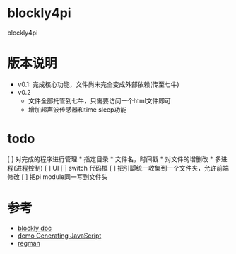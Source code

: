 # blockly4pi
blockly4pi

# 版本说明
*  v0.1: 完成核心功能，文件尚未完全变成外部依赖(传至七牛)
*  v0.2
    *   文件全部托管到七牛，只需要访问一个html文件即可
    *   增加超声波传感器和time sleep功能

# todo
[ ] 对完成的程序进行管理
    *  指定目录
    *  文件名，时间戳
    *  对文件的增删改
    *  多进程(进程控制)
[ ]  UI
[ ]  switch 代码框
[ ]  把引脚统一收集到一个文件夹，允许前端修改
[ ]  把pi module同一写到文件头  

# 参考
*  [blockly doc](https://developers.google.com/blockly/)
*  [demo Generating JavaScript](https://blockly-demo.appspot.com/static/demos/generator/index.html)
*  [regman](https://github.com/wwj718/regman)
